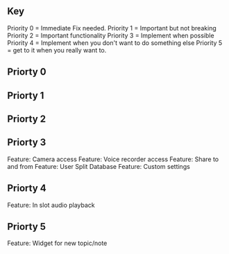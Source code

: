## Key
Priority 0 = Immediate Fix needed.
Priority 1 = Important but not breaking
Priority 2 = Important functionality
Priority 3 = Implement when possible
Priority 4 = Implement when you don't want to do something else
Priority 5 = get to it when you really want to.


## Priorty 0

## Priorty 1

## Priorty 2

## Priorty 3
Feature: Camera access
Feature: Voice recorder access
Feature: Share to and from
Feature: User Split Database
Feature: Custom settings

## Priorty 4
Feature: In slot audio playback

## Priorty 5
Feature: Widget for new topic/note
